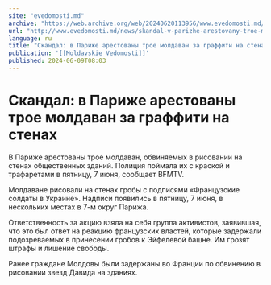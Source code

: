 ```yaml
---
site: "evedomosti.md"
archive: "https://web.archive.org/web/20240620113956/www.evedomosti.md/news/skandal-v-parizhe-arestovany-troe-moldavan-za-graffiti-na-st"
url: "http://www.evedomosti.md/news/skandal-v-parizhe-arestovany-troe-moldavan-za-graffiti-na-st"
language: ru
title: "Скандал: в Париже арестованы трое молдаван за граффити на стенах"
publication: '[[Moldavskie Vedomosti]]'
published: 2024-06-09T08:03
---
```


# Скандал: в Париже арестованы трое молдаван за граффити на стенах

В Париже арестованы трое молдаван, обвиняемых в рисовании на стенах общественных зданий. Полиция поймала их с краской и трафаретами в пятницу, 7 июня, сообщает BFMTV.

Молдаване рисовали на стенах гробы с подписями «Французские солдаты в Украине». Надписи появились в пятницу, 7 июня, в нескольких местах в 7-м округ Парижа.

Ответственность за акцию взяла на себя группа активистов, заявившая, что это был ответ на реакцию французских властей, которые задержали подозреваемых в принесении гробов к Эйфелевой башне. Им грозят штрафы и лишение свободы.

Ранее граждане Молдовы были задержаны во Франции по обвинению в рисовании звезд Давида на зданиях.